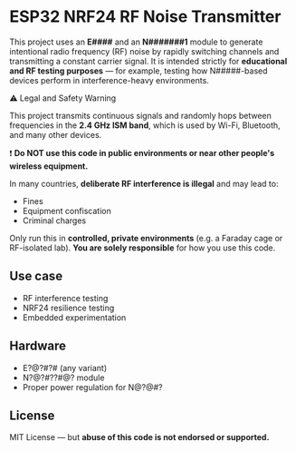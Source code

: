 # ESP32 NRF24 RF Noise Transmitter

This project uses an **E####** and an **N#######1** module to generate intentional radio frequency (RF) noise by rapidly switching channels and transmitting a constant carrier signal. It is intended strictly for **educational and RF testing purposes** — for example, 
testing how N#####-based devices perform in interference-heavy environments.

⚠️ Legal and Safety Warning

This project transmits continuous signals and randomly hops between frequencies in the **2.4 GHz ISM band**, which is used by Wi-Fi, Bluetooth, and many other devices.

❗ **Do NOT use this code in public environments or near other people's wireless equipment.**

In many countries, **deliberate RF interference is illegal** and may lead to:
- Fines
- Equipment confiscation
- Criminal charges

Only run this in **controlled, private environments** (e.g. a Faraday cage or RF-isolated lab). **You are solely responsible** for how you use this code.

## Use case

- RF interference testing
- NRF24 resilience testing
- Embedded experimentation

## Hardware

- E?@?#?# (any variant)
- N?@?#??#@? module
- Proper power regulation for N@?@#?

## License

MIT License — but **abuse of this code is not endorsed or supported.**
